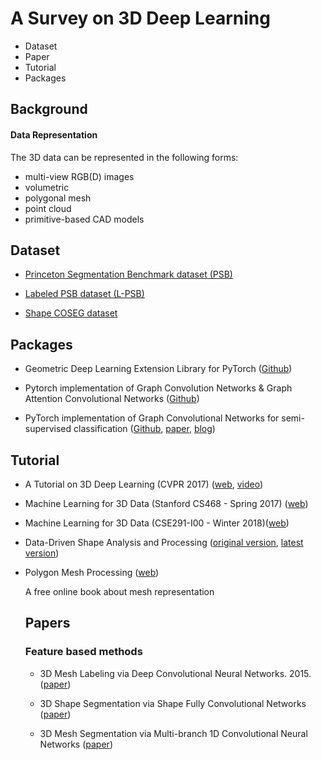 # A Survey on 3D Deep Learning

* Dataset
* Paper
* Tutorial
* Packages

## Background

#### Data Representation
The 3D data can be represented in the following forms:
* multi-view RGB(D) images
* volumetric
* polygonal mesh
* point cloud
* primitive-based CAD models

## Dataset

* [Princeton Segmentation Benchmark dataset (PSB)](http://segeval.cs.princeton.edu/)

* [Labeled PSB dataset (L-PSB)](https://people.cs.umass.edu/~kalo/papers/LabelMeshes/)

* [Shape COSEG dataset](http://irc.cs.sdu.edu.cn/~yunhai/public_html/ssl/ssd.htm)

## Packages

* Geometric Deep Learning Extension Library for PyTorch ([Github](https://github.com/rusty1s/pytorch_geometric))

* Pytorch implementation of Graph Convolution Networks & Graph Attention Convolutional Networks ([Github](https://github.com/meliketoy/graph-cnn.pytorch))

* PyTorch implementation of Graph Convolutional Networks for semi-supervised classification ([Github](https://github.com/tkipf/pygcn), [paper](https://arxiv.org/abs/1609.02907), [blog](http://tkipf.github.io/graph-convolutional-networks/))

## Tutorial

* A Tutorial on 3D Deep Learning (CVPR 2017) ([web](http://3ddl.stanford.edu/), [video](https://www.youtube.com/watch?v=8CenT_4HWyY))

* Machine Learning for 3D Data (Stanford CS468 - Spring 2017) ([web](http://graphics.stanford.edu/courses/cs468-17-spring/schedule.html))

* Machine Learning for 3D Data (CSE291-I00 - Winter 2018)([web](https://cse291-i.github.io/schedule.html))

* Data-Driven Shape Analysis and Processing ([original version](https://people.cs.umass.edu/~kalo/papers/EGstar16/data_driven_shape.pdf), [latest version](https://people.cs.umass.edu/~kalo/datadrivenshape/data_driven_shape.pdf))

* Polygon Mesh Processing ([web](http://www.pmp-book.org/))

  A free online book about mesh representation
  
  ## Papers
  
  ### Feature based methods
  
  * 3D Mesh Labeling via Deep Convolutional Neural Networks. 2015. ([paper](https://dl.acm.org/citation.cfm?id=2835487))
  
  * 3D Shape Segmentation via Shape Fully Convolutional Networks ([paper](https://arxiv.org/abs/1702.08675))
  
  * 3D Mesh Segmentation via Multi-branch 1D Convolutional Neural Networks ([paper](https://arxiv.org/abs/1705.11050))
